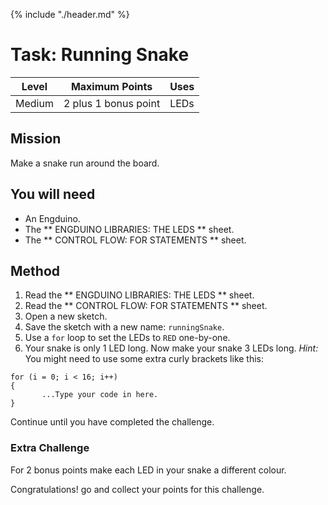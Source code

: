 {% include "./header.md" %}

# Task: Running Snake 
| Level| Maximum Points | Uses |
| ------ |:------:|------|
| Medium | 2 plus 1 bonus point | LEDs |

## Mission

Make a snake run around the board. 

## You will need
* An Engduino.
* The ** ENGDUINO LIBRARIES: THE LEDS ** sheet.
* The ** CONTROL FLOW: FOR STATEMENTS ** sheet.

## Method
1. Read the ** ENGDUINO LIBRARIES: THE LEDS ** sheet.
2. Read the  ** CONTROL FLOW: FOR STATEMENTS ** sheet.
3. Open a new sketch.
4. Save the sketch with a new name: ```runningSnake```.
5. Use a ```for``` loop to set the LEDs to ```RED``` one-by-one.
6. Your snake is only 1 LED long. Now make your snake 3 LEDs long. *Hint:* You might need to use some extra curly brackets like this:

```
for (i = 0; i < 16; i++)
{
       ...Type your code in here.
}
```

Continue until you have completed the challenge.

### Extra Challenge

For 2 bonus points make each LED in your snake a different colour.



Congratulations! go and collect your points for this challenge.

<!---
{% include "./rae.md" %}
-->
